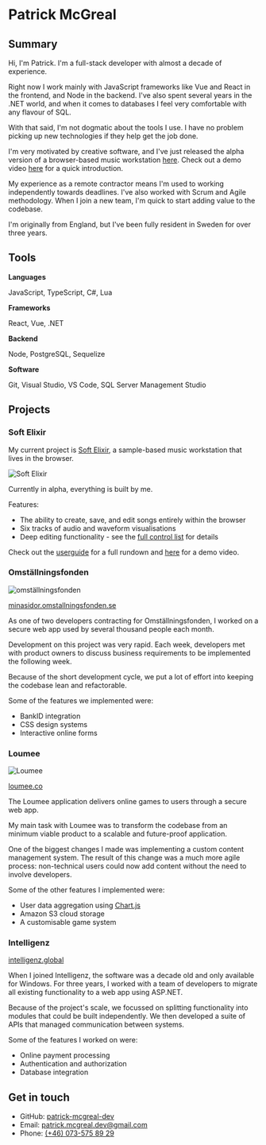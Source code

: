 # Patrick McGreal

## Summary

Hi, I'm Patrick. I'm a full-stack developer with almost a decade of experience.

Right now I work mainly with JavaScript frameworks like Vue and React in the frontend, and Node in the backend. I've also spent several years in the .NET world, and when it comes to databases I feel very comfortable with any flavour of SQL.

With that said, I'm not dogmatic about the tools I use. I have no problem picking up new technologies if they help get the job done.

I'm very motivated by creative software, and I've just released the alpha version of a browser-based music workstation [here](https://softelixir.app). Check out a demo video [here](https://www.youtube.com/watch?v=NK4cvYAqNCU) for a quick introduction.

My experience as a remote contractor means I'm used to working independently towards deadlines. I've also worked with Scrum and Agile methodology. When I join a new team, I'm quick to start adding value to the codebase.

I'm originally from England, but I've been fully resident in Sweden for over three years.

## Tools

**Languages**

JavaScript, TypeScript, C#, Lua

**Frameworks**

React, Vue, .NET

**Backend**

Node, PostgreSQL, Sequelize

**Software**

Git, Visual Studio, VS Code, SQL Server Management Studio

<!-- <br /><br /><br /><br /> -->

## Projects

### Soft Elixir

My current project is [Soft Elixir](https://softelixir.app), a sample-based music workstation that lives in the browser.

![Soft Elixir](./images/soft-elixir.png)

Currently in alpha, everything is built by me.

Features:

- The ability to create, save, and edit songs entirely within the browser
- Six tracks of audio and waveform visualisations
- Deep editing functionality - see the [full control list](https://softelixir.app/control-list.html) for details

Check out the [userguide](https://softelixir.app/userguide) for a full rundown and [here](https://www.youtube.com/watch?v=NK4cvYAqNCU) for a demo video.

### Omställningsfonden

![omställningsfonden](./images/omstallningsfonden.png)

[minasidor.omstallningsfonden.se](https://minasidor.omstallningsfonden.se/logga-in)

As one of two developers contracting for Omställningsfonden, I worked on a secure web app used by several thousand people each month.

Development on this project was very rapid. Each week, developers met with product owners to discuss business requirements to be implemented the following week.

Because of the short development cycle, we put a lot of effort into keeping the codebase lean and refactorable.

Some of the features we implemented were:

- BankID integration
- CSS design systems
- Interactive online forms

### Loumee

![Loumee](./images/loumee.png)

[loumee.co](https://www.loumee.co/)

The Loumee application delivers online games to users through a secure web app.

My main task with Loumee was to transform the codebase from an minimum viable product to a scalable and future-proof application.

One of the biggest changes I made was implementing a custom content management system. The result of this change was a much more agile process: non-technical users could now add content without the need to involve developers.

Some of the other features I implemented were:

- User data aggregation using [Chart.js](https://www.chartjs.org/)
- Amazon S3 cloud storage
- A customisable game system

### Intelligenz

[intelligenz.global](https://www.intelligenz.global/)

When I joined Intelligenz, the software was a decade old and only available for Windows. For three years, I worked with a team of developers to migrate all existing functionality to a web app using ASP.NET.

Because of the project's scale, we focussed on splitting functionality into modules that could be built independently. We then developed a suite of APIs that managed communication between systems.

Some of the features I worked on were:

- Online payment processing
- Authentication and authorization
- Database integration

## Get in touch

- GitHub: [patrick-mcgreal-dev](https://github.com/patrick-mcgreal-dev)
- Email: [patrick.mcgreal.dev@gmail.com](mailto:patrick.mcgreal.dev@gmail.com)
- Phone: [(+46) 073-575 89 29](tel:+46735758929)